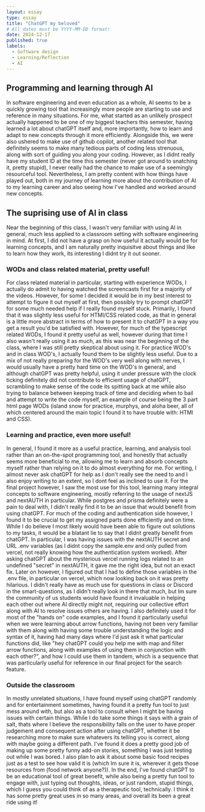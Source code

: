 ```yaml
---
layout: essay
type: essay
title: "ChatGPT my beloved"
# All dates must be YYYY-MM-DD format!
date: 2024-12-17
published: true
labels:
  - Software design
  - Learning/Reflection
  - AI
---
```


## Programming and learning through AI
  In software engineering and even education as a whole, AI seems to be a quickly growing tool that increasingly more people are starting to use and reference in many situations. For me, what started as an unlikely prospect actually happened to be one of my biggest teachers
  this semester, having learned a lot about chatGPT itself and, more importantly, how to learn and adapt to new concepts through it more efficiently. Alongside this, we were also ushered to make use of github copilot, another related tool that definitely seems to make many
  tedious parts of coding less strenuous, along with sort of guiding you along your coding. However, as I didnt really have my student ID at the time this semester (never got around to snatching it, pretty stupid), I never really had the chance to make use of a seemingly 
  resourceful tool. Nevertheless, I am pretty content with how things have played out, both in my journey of learning more about the contribution of AI to my learning career and also seeing how I've handled and worked around new concepts.

## The suprising use of AI in class
  Near the beginning of this class, I wasn't very familiar with using AI in general, much less applied to a classroom setting with software engineering in mind. At first, I did not have a grasp on how useful it actually would be for learning concepts, and I am naturally
  pretty inquisitve about things and like to learn how they work, its interesting I didnt try it out sooner. 

### WODs and class related material, pretty useful!
  For class related material in particular, starting with experience WODs, I actually do admit to having watched the screencasts first for a majority of the videos. However,
  for some I decided it would be in my best interest to attempt to figure it out myself at first, then possibly try to prompt chatGPT for some much needed help if I really found myself stuck. Primarily, I found that it was slightly less useful for HTMl/CSS related code, as that in general
  is a little more abstract in terms of how to present it to chatGPT in a way you get a result you'd be satisfied with. However, for much of the typescript related WODs, I found it pretty useful as well, however during that time I also wasn't really using it as much, as this was near the 
  beginning of the class, where I was still pretty skeptical about using it. For practice WOD's and in class WOD's, I actually found them to be slightly less useful. Due to a mix of not really preparing for the WOD's very well along with nerves, I would usually have a pretty hard time on the
  WOD's in general, and although chatGPT was pretty helpful, using it under pressure with the clock ticking definitely did not contribute to efficient usage of chatGPT, scrambling to make sense of the code its spitting back at me while also trying to balance between keeping track of time and deciding
  when to bail and attempt to write the code myself, an example of course being the 3 part html page WODs (island snow for practice, murphys, and aloha beer, all of which centered around the main topic I found it to have trouble with: HTMl and CSS). 

### Learning and practice, even more useful!
  In general, I found it more as a useful practice, learning,
  and analysis tool rather than an on-the-spot programming tool, and honestly that actually seems more beneficial to me, allowing me to learn and absorb concepts myself rather than relying on it to do almost everything for me. For writing, I almost never ask chatGPT for help as I don't really see the need to
  and I also enjoy writing to an extent, so I dont feel as inclined to use it. For the final project however, I saw the most use for this tool, learning many integral concepts to software engineering, mostly referring to the usage of nextJS and nextAUTH in particular. While postgres and prisma definitely
  were a pain to deal with, I didn't really find it to be an issue that would benefit from using chatGPT. For much of the coding and authentication side however, I found it to be crucial to get my assigned parts done efficiently and on time. While I do believe I most likely would have been able to figure
  out solutions to my tasks, it would be a blatant lie to say that I didnt greatly benefit from chatGPT. In particular, I was having issues with the nextAUTH secret and URL .env variables (as I didnt copy the sample.env and only pulled from vercel, not really knowing how the authentication system worked).
  After asking chatGPT about the mysterious vercel running logs related to an undefined "secret" in nextAUTH, it gave me the right idea, but not an exact fix. Later on however, I figured out that I had to define those variables in the .env file, in particular on vercel, which now looking back on it was pretty
  hilarious. I didn't really have as much use for questions in class or Discord in the smart-questions, as I didn't really look in there that much, but Im sure the community of us students would have found it invaluable in helping each other out where AI directly might not, requiring our collective effort along with
  AI to resolve issues others are having. I also definitely used it for most of the "hands on" code examples, and I found it particularly useful when we were learning about arrow functions, having not been very familiar with them along with having some trouble understanding the logic and syntax of it, having had
  many days where I'd just ask it what particular functions did, like "hey chatGPT could you help me with map and filter arrow functions, along with examples of using them in conjunction with each other?", and how I could use them in tandem, which is a sequence that was particularly useful for reference in our 
  final project for the search feature.

### Outside the classroom
  In mostly unrelated situations, I have found myself using chatGPT randomly and for entertainment sometimes, having found it a pretty fun tool to just mess around with, but also as a tool to consult when I might be having issues with certain things. While I do take some things it says with a grain of salt, 
  thats where I believe the responsibility falls on the user to have proper judgement and consequent action after using chatGPT, whether it be researching more to make sure whatevers its telling you is correct, along with maybe going a different path. I've found it does a pretty good job of making up some
  pretty funny add-on stories, something I was just testing out while I was bored. I also plan to ask it about some basic food recipes just as a test to see how valid it is (which Im sure it is, wherever it gets those resources from (food network anyone?)). In the end, I've found chatGPT to be an educational
  tool of great benefit, while also being a pretty fun tool to engage with, just typing out thoughts, ideas, or just random, stupid things, which I guess you could think of as a therapeutic tool, technically. I think it has some pretty great uses in so many areas, and overall its been a great ride using it!
